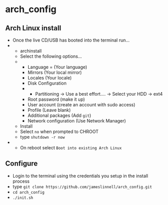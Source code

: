 # arch_config

## Arch Linux install
- Once the live CD/USB has booted into the terminal run...
- - archinstall
  - Select the following options...
  - - Language = (Your language)
    - Mirrors (Your local mirror)
    - Locales (Your locale)
    - Disk Configuration
    - - Partitioning -> Use a best effort.... -> Select your HDD -> ext4
    - Root password (make it up)
    - User account (create an account with sudo access)
    - Profile (Leave blank)
    - Additional packages (Add `git`)
    - Network configuration (Use Network Manager)
  - Install
  - Select `no` when prompted to CHROOT
  - type `shutdown -r now`
- - On reboot select `Boot into existing Arch Linux`

## Configure
- Login to the terminal using the credentials you setup in the install process
- type `git clone https://github.com/jameslinnell/arch_config.git`
- `cd arch_config`
- `./init.sh`
